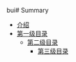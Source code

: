 bui# Summary

* [介绍](README.md)
* [第一级目录](docs/第一级/README.md)
  * [第二级目录](docs/第一级/第二级/README.md)
    * [第三级目录](docs/第一级/第二级/第三级/README.md)